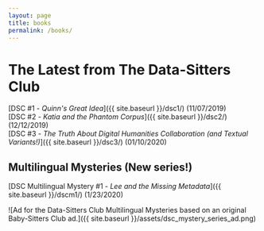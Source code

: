```yaml
---
layout: page
title: books
permalink: /books/
---
```


# The Latest from The Data-Sitters Club

[DSC #1 - _Quinn's Great Idea_]({{ site.baseurl }}/dsc1/) (11/07/2019)  
[DSC #2 - *Katia and the Phantom Corpus*]({{ site.baseurl }}/dsc2/) (12/12/2019)  
[DSC #3 - *The Truth About Digital Humanities Collaboration (and Textual Variants!)*]({{ site.baseurl }}/dsc3/) (01/10/2020)

## Multilingual Mysteries (New series!)

[DSC Multilingual Mystery #1 - _Lee and the Missing Metadata_]({{ site.baseurl }}/dscm1/) (1/23/2020)

![Ad for the Data-Sitters Club Multilingual Mysteries based on an original Baby-Sitters Club ad.]({{ site.baseurl }}/assets/dsc_mystery_series_ad.png)